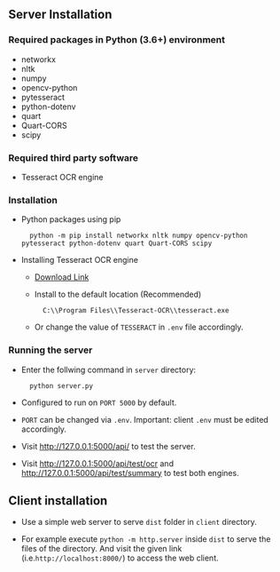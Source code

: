 ## Server Installation
### Required packages in Python (3.6+) environment
- networkx
- nltk
- numpy
- opencv-python
- pytesseract
- python-dotenv
- quart
- Quart-CORS
- scipy


### Required third party software
- Tesseract OCR engine

### Installation

- Python packages using pip

        python -m pip install networkx nltk numpy opencv-python pytesseract python-dotenv quart Quart-CORS scipy

- Installing Tesseract OCR engine

    - [Download Link](https://digi.bib.uni-mannheim.de/tesseract/tesseract-ocr-w64-setup-v5.0.1.20220107.exe)

    - Install to the default location (Recommended)

            C:\\Program Files\\Tesseract-OCR\\tesseract.exe

    - Or change the value of `TESSERACT` in `.env` file accordingly.


### Running the server

- Enter the follwing command in `server` directory:

        python server.py

- Configured to run on `PORT 5000` by default.

- `PORT` can be changed via `.env`. Important: client `.env` must be edited accordingly.

- Visit http://127.0.0.1:5000/api/ to test the server.

- Visit http://127.0.0.1:5000/api/test/ocr and http://127.0.0.1:5000/api/test/summary to test both engines.


## Client installation

- Use a simple web server to serve `dist` folder in `client` directory.

- For example execute `python -m http.server` inside `dist` to serve the files of the directory. And visit the given link (i.e.`http://localhost:8000/`) to access the web client.